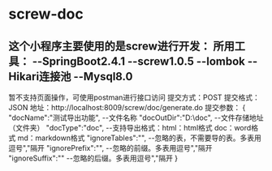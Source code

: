 # screw-doc
这个小程序主要使用的是screw进行开发：
所用工具：
    --SpringBoot2.4.1
    --screw1.0.5
    --lombok
    --Hikari连接池
    --Mysql8.0
---------------------------------------------------------------
暂不支持页面操作，可使用postman进行接口访问
提交方式：POST
提交格式：JSON
地址：http://localhost:8009/screw/doc/generate.do
提交参数：
{
    "docName":"测试导出功能",      --文件名称
    "docOutDir":"D:\\doc",            --文件存储地址（文件夹）
    "docType":"doc",                     --支持导出格式：html：html格式  doc：word格式   md：markdown格式
    "ignoreTables":"",                    --忽略的表，不需要导的表。多表用逗号","隔开
    "ignorePrefix":"",                     --忽略的前缀。多表用逗号","隔开
    "ignoreSuffix":""                      --忽略的后缀。多表用逗号","隔开
}
